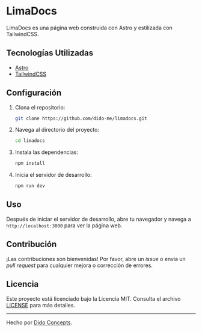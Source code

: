 

# LimaDocs



LimaDocs es una página web construida con Astro y estilizada con TailwindCSS.

## Tecnologías Utilizadas

- [Astro](https://astro.build/)  
- [TailwindCSS](https://tailwindcss.com/)

## Configuración

1. Clona el repositorio:  
   ```bash
   git clone https://github.com/dido-me/limadocs.git
   ```

2. Navega al directorio del proyecto:  
   ```bash
   cd limadocs
   ```

3. Instala las dependencias:  
   ```bash
   npm install
   ```

4. Inicia el servidor de desarrollo:  
   ```bash
   npm run dev
   ```

## Uso

Después de iniciar el servidor de desarrollo, abre tu navegador y navega a `http://localhost:3000` para ver la página web.

## Contribución

¡Las contribuciones son bienvenidas! Por favor, abre un *issue* o envía un *pull request* para cualquier mejora o corrección de errores.

## Licencia

Este proyecto está licenciado bajo la Licencia MIT. Consulta el archivo [LICENSE](LICENSE) para más detalles.

---

Hecho por [Dido Concepts](https://www.instagram.com/dido.concepts/).
